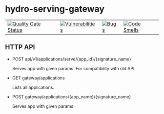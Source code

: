  # hydro-serving-gateway
|   |   |   |   |
|---|---|---|---|
|[![Quality Gate Status](https://sonarcloud.io/api/project_badges/measure?project=Hydrospheredata_hydro-serving-gateway&metric=alert_status)](https://sonarcloud.io/dashboard?id=Hydrospheredata_hydro-serving-gateway)|[![Vulnerabilities](https://sonarcloud.io/api/project_badges/measure?project=Hydrospheredata_hydro-serving-gateway&metric=vulnerabilities)](https://sonarcloud.io/dashboard?id=Hydrospheredata_hydro-serving-gateway)|[![Bugs](https://sonarcloud.io/api/project_badges/measure?project=Hydrospheredata_hydro-serving-gateway&metric=bugs)](https://sonarcloud.io/dashboard?id=Hydrospheredata_hydro-serving-gateway)|[![Code Smells](https://sonarcloud.io/api/project_badges/measure?project=Hydrospheredata_hydro-serving-gateway&metric=code_smells)](https://sonarcloud.io/dashboard?id=Hydrospheredata_hydro-serving-gateway)|
## HTTP API
- POST api/v1/applications/serve/{app_id}/{signature_name}
    
    Serves app with given params. For compatibility with old API.
    
- GET gateway/applications

    Lists all applications.
 
- POST gateway/applications/{app_name}/{signature_name}
   
    Serves app with given params.
